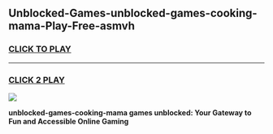 
## Unblocked-Games-unblocked-games-cooking-mama-Play-Free-asmvh
<h3>
<a href="https://premium76.site?title=unblocked-games-cooking-mama&ref=20A">CLICK TO PLAY</a></h3>
<hr>

<h3>
<a href="https://premium76.site?title=unblocked-games-cooking-mama&ref=20A">CLICK 2 PLAY</a>
  
</h3>

<a href="https://premium76.site?title=unblocked-games-cooking-mama&ref=20A"><img src="https://clearcache.store/games.png"></a>


**unblocked-games-cooking-mama games unblocked: Your Gateway to Fun and Accessible Online Gaming**
